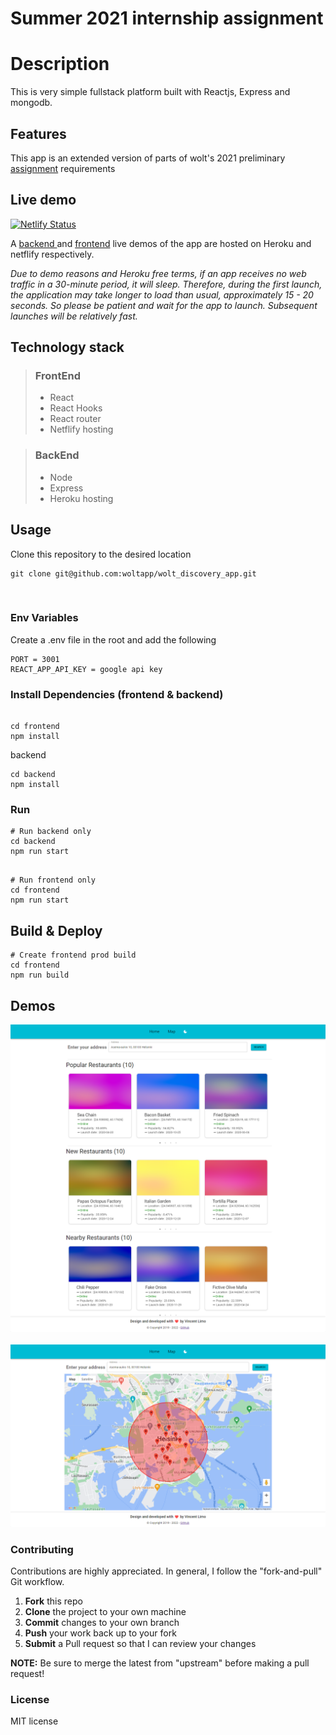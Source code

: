 # Summer 2021 internship assignment

# Description

This is very simple fullstack platform built with Reactjs, Express and mongodb.

## Features

This app is an extended version of parts of wolt's 2021 preliminary [assignment](https://github.com/woltapp/summer2021-internship) requirements

## Live demo
[![Netlify Status](https://api.netlify.com/api/v1/badges/e4915388-d53d-45bb-8ec2-a4d0bf0a6f79/deploy-status)](https://app.netlify.com/sites/woldrag/deploys)

A [backend ](https://wolt-app.herokuapp.com) and [frontend](https://woldrag.netlify.app) live demos of the app are hosted on Heroku and netflify respectively.

_Due to demo reasons and Heroku free terms, if an app receives no web traffic in a 30-minute period, it will sleep. Therefore, during the first launch, the application may take longer to load than usual, approximately 15 - 20 seconds. So please be patient and wait for the app to launch. Subsequent launches will be relatively fast._

## Technology stack

> ### FrontEnd
>
> - React
> - React Hooks
> - React router
> - Netflify hosting
>   <br>

> ### BackEnd
>
> - Node
> - Express
> - Heroku hosting
>   <br>

## Usage

Clone this repository to the desired location

```Shell
git clone git@github.com:woltapp/wolt_discovery_app.git
```

<br>

### Env Variables

Create a .env file in the root and add the following

```
PORT = 3001
REACT_APP_API_KEY = google api key

```

### Install Dependencies (frontend & backend)

```

cd frontend
npm install

```

backend

```
cd backend
npm install

```

### Run

```
# Run backend only
cd backend
npm run start
```

```

# Run frontend only
cd frontend
npm run start
```

## Build & Deploy

```
# Create frontend prod build
cd frontend
npm run build
```

## Demos

<p align="center" >
<img src="/frontend/src/img/Wolt-Discovery.png">
<br><br>
<img src="/frontend/src/img/Wolt-Discovery2.png">
</p>

### Contributing

Contributions are highly appreciated. In general, I follow the "fork-and-pull" Git workflow.

1. **Fork** this repo
2. **Clone** the project to your own machine
3. **Commit** changes to your own branch
4. **Push** your work back up to your fork
5. **Submit** a Pull request so that I can review your changes

**NOTE:** Be sure to merge the latest from "upstream" before making a pull request!

### License

MIT license
